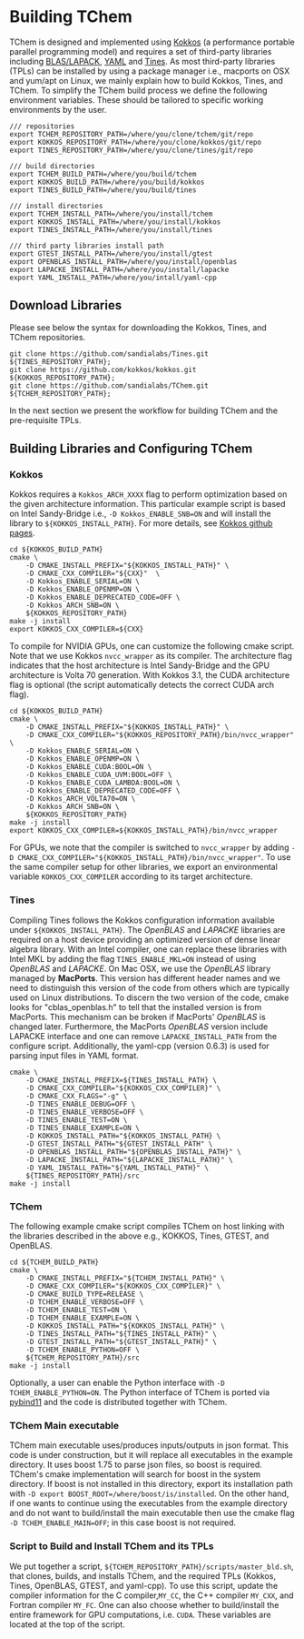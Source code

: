 # Building TChem

TChem is designed and implemented using [Kokkos](https://github.com/kokkos/kokkos.git) (a performance portable parallel programming model) and requires a set of third-party libraries including [BLAS/LAPACK](http://www.openblas.net), [YAML](https://github.com/jbeder/yaml-cpp) and [Tines](https://github.com/sandialabs/Tines.git).
As most third-party libraries (TPLs) can be installed by using a package manager i.e., macports on OSX and yum/apt on Linux, we mainly explain how to build Kokkos, Tines, and TChem.
To simplify the TChem build process we define the following environment variables. These should be tailored to specific working environments by the user.


```
/// repositories
export TCHEM_REPOSITORY_PATH=/where/you/clone/tchem/git/repo
export KOKKOS_REPOSITORY_PATH=/where/you/clone/kokkos/git/repo
export TINES_REPOSITORY_PATH=/where/you/clone/tines/git/repo

/// build directories
export TCHEM_BUILD_PATH=/where/you/build/tchem
export KOKKOS_BUILD_PATH=/where/you/build/kokkos
export TINES_BUILD_PATH=/where/you/build/tines

/// install directories
export TCHEM_INSTALL_PATH=/where/you/install/tchem
export KOKKOS_INSTALL_PATH=/where/you/install/kokkos
export TINES_INSTALL_PATH=/where/you/install/tines

/// third party libraries install path
export GTEST_INSTALL_PATH=/where/you/install/gtest
export OPENBLAS_INSTALL_PATH=/where/you/install/openblas
export LAPACKE_INSTALL_PATH=/where/you/install/lapacke
export YAML_INSTALL_PATH=/where/you/intall/yaml-cpp
```

## Download Libraries


Please see below the syntax for downloading the Kokkos, Tines, and TChem repositories.

```
git clone https://github.com/sandialabs/Tines.git  ${TINES_REPOSITORY_PATH};
git clone https://github.com/kokkos/kokkos.git ${KOKKOS_REPOSITORY_PATH};
git clone https://github.com/sandialabs/TChem.git ${TCHEM_REPOSITORY_PATH};
```
In the next section we present the workflow for building TChem and the pre-requisite TPLs.

## Building Libraries and Configuring TChem

### Kokkos

Kokkos requires a ``Kokkos_ARCH_XXXX`` flag to perform optimization based on the given architecture information. This particular example script is based on Intel Sandy-Bridge i.e., ``-D Kokkos_ENABLE_SNB=ON`` and will install the library to ``${KOKKOS_INSTALL_PATH}``. For more details, see [Kokkos github pages](https://github.com/kokkos/kokkos).

```
cd ${KOKKOS_BUILD_PATH}
cmake \
    -D CMAKE_INSTALL_PREFIX="${KOKKOS_INSTALL_PATH}" \
    -D CMAKE_CXX_COMPILER="${CXX}"  \
    -D Kokkos_ENABLE_SERIAL=ON \
    -D Kokkos_ENABLE_OPENMP=ON \
    -D Kokkos_ENABLE_DEPRECATED_CODE=OFF \
    -D Kokkos_ARCH_SNB=ON \
    ${KOKKOS_REPOSITORY_PATH}
make -j install
export KOKKOS_CXX_COMPILER=${CXX}
```

To compile for NVIDIA GPUs, one can customize the following cmake script. Note that we use Kokkos ``nvcc_wrapper`` as its compiler. The architecture flag indicates that the host architecture is Intel Sandy-Bridge and the GPU architecture is Volta 70 generation. With Kokkos 3.1, the CUDA architecture flag is optional (the script automatically detects the correct CUDA arch flag).
```
cd ${KOKKOS_BUILD_PATH}
cmake \
    -D CMAKE_INSTALL_PREFIX="${KOKKOS_INSTALL_PATH}" \
    -D CMAKE_CXX_COMPILER="${KOKKOS_REPOSITORY_PATH}/bin/nvcc_wrapper"  \
    -D Kokkos_ENABLE_SERIAL=ON \
    -D Kokkos_ENABLE_OPENMP=ON \
    -D Kokkos_ENABLE_CUDA:BOOL=ON \
    -D Kokkos_ENABLE_CUDA_UVM:BOOL=OFF \
    -D Kokkos_ENABLE_CUDA_LAMBDA:BOOL=ON \
    -D Kokkos_ENABLE_DEPRECATED_CODE=OFF \
    -D Kokkos_ARCH_VOLTA70=ON \
    -D Kokkos_ARCH_SNB=ON \
    ${KOKKOS_REPOSITORY_PATH}
make -j install
export KOKKOS_CXX_COMPILER=${KOKKOS_INSTALL_PATH}/bin/nvcc_wrapper
```
For GPUs, we note that the compiler is switched to ``nvcc_wrapper`` by adding ``-D CMAKE_CXX_COMPILER="${KOKKOS_INSTALL_PATH}/bin/nvcc_wrapper"``. To use the same compiler setup for other libraries, we export an environmental variable ``KOKKOS_CXX_COMPILER`` according to its target architecture.  


### Tines
Compiling Tines follows the Kokkos configuration information available under ``${KOKKOS_INSTALL_PATH}``. The *OpenBLAS* and *LAPACKE* libraries are required on a host device providing an optimized version of dense linear algebra library. With an Intel compiler, one can replace these libraries with Intel MKL by adding the flag ``TINES_ENABLE_MKL=ON`` instead of using *OpenBLAS* and *LAPACKE*. On Mac OSX, we use the *OpenBLAS* library managed by **MacPorts**. This version has different header names and we need to distinguish this version of the code from others which are typically used on Linux distributions. To discern the two version of the code, cmake looks for "cblas\_openblas.h" to tell that the installed version is from MacPorts. This mechanism can be broken if MacPorts' *OpenBLAS* is changed later. Furthermore, the MacPorts *OpenBLAS* version include LAPACKE interface and one can remove  ``LAPACKE_INSTALL_PATH`` from the configure script. Additionally, the yaml-cpp (version 0.6.3) is used for parsing input files in YAML format.


```
cmake \
    -D CMAKE_INSTALL_PREFIX=${TINES_INSTALL_PATH} \
    -D CMAKE_CXX_COMPILER="${KOKKOS_CXX_COMPILER}" \
    -D CMAKE_CXX_FLAGS="-g" \
    -D TINES_ENABLE_DEBUG=OFF \
    -D TINES_ENABLE_VERBOSE=OFF \
    -D TINES_ENABLE_TEST=ON \
    -D TINES_ENABLE_EXAMPLE=ON \
    -D KOKKOS_INSTALL_PATH="${KOKKOS_INSTALL_PATH} \
    -D GTEST_INSTALL_PATH="${GTEST_INSTALL_PATH" \
    -D OPENBLAS_INSTALL_PATH="${OPENBLAS_INSTALL_PATH}" \
    -D LAPACKE_INSTALL_PATH="${LAPACKE_INSTALL_PATH}" \
    -D YAML_INSTALL_PATH="${YAML_INSTALL_PATH}" \
    ${TINES_REPOSITORY_PATH}/src
make -j install
```

### TChem

The following example cmake script compiles TChem on host linking with the libraries described in the above e.g., KOKKOS, Tines, GTEST, and OpenBLAS.
```
cd ${TCHEM_BUILD_PATH}
cmake \
    -D CMAKE_INSTALL_PREFIX="${TCHEM_INSTALL_PATH}" \
    -D CMAKE_CXX_COMPILER="${KOKKOS_CXX_COMPILER}" \
    -D CMAKE_BUILD_TYPE=RELEASE \
    -D TCHEM_ENABLE_VERBOSE=OFF \
    -D TCHEM_ENABLE_TEST=ON \
    -D TCHEM_ENABLE_EXAMPLE=ON \
    -D KOKKOS_INSTALL_PATH="${KOKKOS_INSTALL_PATH}" \
    -D TINES_INSTALL_PATH="${TINES_INSTALL_PATH}" \
    -D GTEST_INSTALL_PATH="${GTEST_INSTALL_PATH}" \
    -D TCHEM_ENABLE_PYTHON=OFF \
    ${TCHEM_REPOSITORY_PATH}/src
make -j install
```
Optionally, a user can enable the Python interface with ``-D TCHEM_ENABLE_PYTHON=ON``. The Python interface of TChem is ported via [pybind11](https://pybind11.readthedocs.io/en/stable) and the code is distributed together with TChem.

### TChem Main executable

TChem main executable uses/produces inputs/outputs in json format. This code is under construction, but it will replace all executables in the example directory. It uses boost 1.75 to parse json files, so boost is required. TChem's cmake implementation will search for boost in the system directory. If boost is not installed in this directory, export its installation path with ``-D export BOOST_ROOT=/where/boost/is/installed``. On the other hand, if one wants to continue using the executables from the example directory and do not want to build/install the main executable then use the cmake flag ``-D TCHEM_ENABLE_MAIN=OFF``; in this case boost is not required.

### Script to Build and Install TChem and its TPLs

We put together a script, ``${TCHEM_REPOSITORY_PATH}/scripts/master_bld.sh``, that clones, builds, and installs TChem, and the required TPLs (Kokkos, Tines, OpenBLAS, GTEST, and yaml-cpp). To use this script, update the compiler information for the C compiler,``MY_CC``, the C++ compiler ``MY_CXX``, and Fortran compiler ``MY_FC``. One can also choose whether to build/install the entire framework for GPU computations, i.e. ``CUDA``. These variables are located at the top of the script.    
